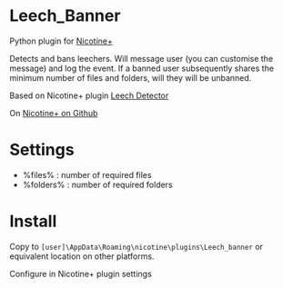 # Leech_Banner
Python plugin for [Nicotine+](https://nicotine-plus.org/)

Detects and bans leechers. Will message user (you can customise the message) and log the event.
If a banned user subsequently shares the minimum number of files and folders, will they will be unbanned.

Based on Nicotine+ plugin [Leech Detector](https://github.com/nicotine-plus/nicotine-plus/tree/master/pynicotine/plugins/leech_detector)

On [Nicotine+ on Github](https://github.com/nicotine-plus/nicotine-plus)

# Settings
- %files% : number of required files
- %folders% : number of required folders

# Install
Copy to `[user]\AppData\Roaming\nicotine\plugins\Leech_banner` or equivalent location on other platforms.

Configure in Nicotine+ plugin settings
